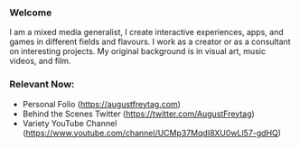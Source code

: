 ### Welcome 

I am a mixed media generalist, I create interactive experiences, apps, and games in different fields and flavours. 
I work as a creator or as a consultant on interesting projects. My original background is in visual art, music videos, and film.

### Relevant Now:

- Personal Folio (https://augustfreytag.com)
- Behind the Scenes Twitter (https://twitter.com/AugustFreytag)
- Variety YouTube Channel (https://www.youtube.com/channel/UCMp37MqdI8XU0wLl57-gdHQ)

<!---
augustsaintfreytag/augustsaintfreytag is a ✨ special ✨ repository because its `README.md` (this file) appears on your GitHub profile.
You can click the Preview link to take a look at your changes.
--->
